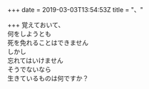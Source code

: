 +++
date = 2019-03-03T13:54:53Z
title = "、"

+++
覚えておいて、    
何をしようとも  
死を免れることはできません  
しかし  
忘れてはいけません  
そうでないなら  
生きているものは何ですか？  